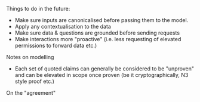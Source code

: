 Things to do in the future:
 - Make sure inputs are canonicalised before passing them to the model.
 - Apply any contextualisation to the data
 - Make sure data & questions are grounded before sending requests
 - Make interactions more "proactive" (i.e. less requesting of elevated permissions to forward data etc.)

<!-- https://www.anthropic.com/news/accenture-aws-anthropic -->

Notes on modelling
 - Each set of quoted claims can generally be considered to be "unproven" and can
 be elevated in scope once proven (be it cryptographically, N3 style proof etc.)

On the "agreement"